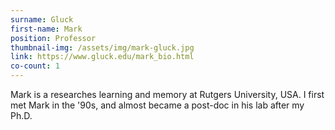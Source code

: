 ```yaml
---
surname: Gluck
first-name: Mark
position: Professor
thumbnail-img: /assets/img/mark-gluck.jpg
link: https://www.gluck.edu/mark_bio.html
co-count: 1
---
```


Mark is a researches learning and memory at Rutgers University, USA. I first met Mark in the '90s, and almost became a post-doc in his lab after my Ph.D. 


